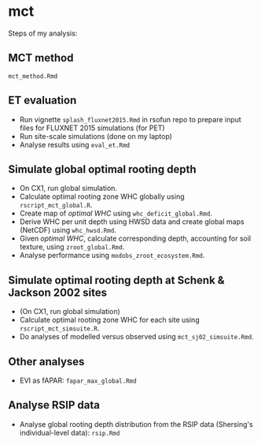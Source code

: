 # mct

Steps of my analysis:

## MCT method

`mct_method.Rmd`

## ET evaluation

- Run vignette `splash_fluxnet2015.Rmd` in rsofun repo to prepare input files for FLUXNET 2015 simulations (for PET)
- Run site-scale simulations (done on my laptop)
- Analyse results using `eval_et.Rmd`

## Simulate global optimal rooting depth

- On CX1, run global simulation.
- Calculate optimal rooting zone WHC globally using `rscript_mct_global.R`.
- Create map of *optimal WHC* using `whc_deficit_global.Rmd`.
- Derive WHC per unit depth using HWSD data and create global maps (NetCDF) using `whc_hwsd.Rmd`.
- Given *optimal WHC*, calculate corresponding depth, accounting for soil texture, using `zroot_global.Rmd`.
- Analyse performance using `modobs_zroot_ecosystem.Rmd`.

## Simulate optimal rooting depth at Schenk & Jackson 2002 sites

- (On CX1, run global simulation)
- Calculate optimal rooting zone WHC for each site using `rscript_mct_simsuite.R`.
- Do analyses of modelled versus observed using `mct_sj02_simsuite.Rmd`.

## Other analyses

- EVI as fAPAR: `fapar_max_global.Rmd`

## Analyse RSIP data

- Analyse global rooting depth distribution from the RSIP data (Shersing's individual-level data): `rsip.Rmd`



